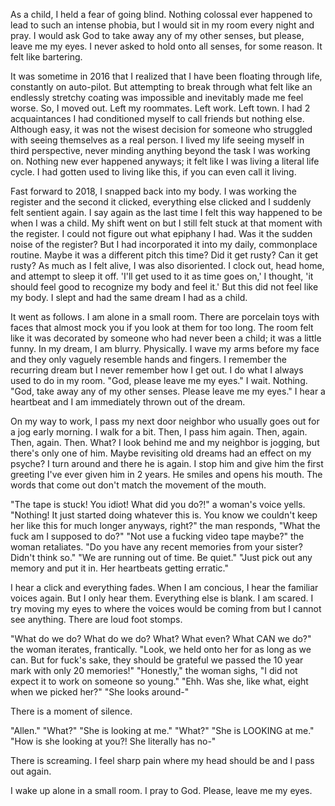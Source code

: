 As a child, I held a fear of going blind. Nothing colossal ever happened to lead to such an intense phobia, but I would sit in my room every night and pray. I would ask God to take away any of my other senses, but please, leave me my eyes. I never asked to hold onto all senses, for some reason. It felt like bartering.

It was sometime in 2016 that I realized that I have been floating through life, constantly on auto-pilot. But attempting to break through what felt like an endlessly stretchy coating was impossible and inevitably made me feel worse. So, I moved out. Left my roommates. Left work. Left town. I had 2 acquaintances I had conditioned myself to call friends but nothing else. Although easy, it was not the wisest decision for someone who struggled with seeing themselves as a real person. I lived my life seeing myself in third perspective, never minding anything beyond the task I was working on. Nothing new ever happened anyways; it felt like I was living a literal life cycle. I had gotten used to living like this, if you can even call it living.

Fast forward to 2018, I snapped back into my body. I was working the register and the second it clicked, everything else clicked and I suddenly felt sentient again. I say again as the last time I felt this way happened to be when I was a child. My shift went on but I still felt stuck at that moment with the register. I could not figure out what epiphany I had. Was it the sudden noise of the register? But I had incorporated it into my daily, commonplace routine. Maybe it was a different pitch this time? Did it get rusty? Can it get rusty? As much as I felt alive, I was also disoriented. I clock out, head home, and attempt to sleep it off. 'I'll get used to it as time goes on,' I thought, 'it should feel good to recognize my body and feel it.' But this did not feel like my body. I slept and had the same dream I had as a child.

It went as follows. I am alone in a small room. There are porcelain toys with faces that almost mock you if you look at them for too long. The room felt like it was decorated by someone who had never been a child; it was a little funny. In my dream, I am blurry. Physically. I wave my arms before my face and they only vaguely resemble hands and fingers. I remember the recurring dream but I never remember how I get out. I do what I always used to do in my room. "God, please leave me my eyes." I wait. Nothing. "God, take away any of my other senses. Please leave me my eyes." I hear a heartbeat and I am immediately thrown out of the dream.

On my way to work, I pass my next door neighbor who usually goes out for a jog early morning. I walk for a bit. Then, I pass him again. Then, again. Then, again. Then. What? I look behind me and my neighbor is jogging, but there's only one of him. Maybe revisiting old dreams had an effect on my psyche? I turn around and there he is again. I stop him and give him the first greeting I've ever given him in 2 years. He smiles and opens his mouth. The words that come out don't match the movement of the mouth.

"The tape is stuck! You idiot! What did you do?!" a woman's voice yells.
"Nothing! It just started doing whatever this is. You know we couldn't keep her like this for much longer anyways, right?" the man responds, "What the fuck am I supposed to do?"
"Not use a fucking video tape maybe?" the woman retaliates.
"Do you have any recent memories from your sister? Didn't think so."
"We are running out of time. Be quiet."
"Just pick out any memory and put it in. Her heartbeats getting erratic."

I hear a click and everything fades. When I am concious, I hear the familiar voices again. But I only hear them. Everything else is blank. I am scared. I try moving my eyes to where the voices would be coming from but I cannot see anything. There are loud foot stomps.

"What do we do? What do we do? What? What even? What CAN we do?" the woman iterates, frantically.
"Look, we held onto her for as long as we can. But for fuck's sake, they should be grateful we passed the 10 year mark with only 20 memories!"
"Honestly," the woman sighs, "I did not expect it to work on someone so young."
"Ehh. Was she, like what, eight when we picked her?"
"She looks around-"

There is a moment of silence.

"Allen."
"What?"
"She is looking at me."
"What?"
"She is LOOKING at me."
"How is she looking at you?! She literally has no-"

There is screaming. I feel sharp pain where my head should be and I pass out again.

I wake up alone in a small room. I pray to God. Please, leave me my eyes.